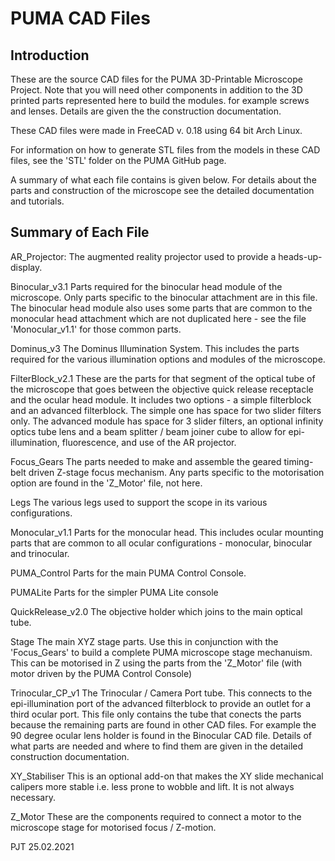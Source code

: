 PUMA CAD Files
==============

Introduction
------------
These are the source CAD files for the PUMA 3D-Printable Microscope Project. Note that you will need other components in addition to the 3D printed parts represented here to build the modules. for example screws and lenses. Details are given the the construction documentation.

These CAD files were made in FreeCAD v. 0.18 using 64 bit Arch Linux.

For information on how to generate STL files from the models in these CAD files, see the 'STL' folder on the PUMA GitHub page.

A summary of what each file contains is given below. For details about the parts and construction of the microscope see the detailed documentation and tutorials.


Summary of Each File
--------------------

AR_Projector:
 The augmented reality projector used to provide a heads-up-display.
 
Binocular_v3.1
 Parts required for the binocular head module of the microscope. Only parts specific to the binocular attachment are in this file. The binocular head module also uses some parts that are common to the monocular head attachment which are not duplicated here - see the file 'Monocular_v1.1' for those common parts.
 
Dominus_v3
 The Dominus Illumination System. This includes the parts required for the various illumination options and modules of the microscope.
 
FilterBlock_v2.1
 These are the parts for that segment of the optical tube of the microscope that goes between the objective quick release receptacle and the ocular head module. It includes two options - a simple filterblock and an advanced filterblock. The simple one has space for two slider filters only. The advanced module has space for 3 slider filters, an optional infinity optics tube lens and a beam splitter / beam joiner cube to allow for epi-illumination, fluorescence, and use of the AR projector.
 
Focus_Gears
 The parts needed to make and assemble the geared timing-belt driven Z-stage focus mechanism. Any parts specific to the motorisation option are found in the 'Z_Motor' file, not here.
 
Legs
 The various legs used to support the scope in its various configurations.
 
Monocular_v1.1
 Parts for the monocular head. This includes ocular mounting parts that are common to all ocular configurations - monocular, binocular and trinocular.
 
PUMA_Control
 Parts for the main PUMA Control Console.
 
PUMALite
 Parts for the simpler PUMA Lite console
 
QuickRelease_v2.0
 The objective holder which joins to the main optical tube.
 
Stage
 The main XYZ stage parts. Use this in conjunction with the 'Focus_Gears' to build a complete PUMA microscope stage mechanuism. This can be motorised in Z using the parts from the 'Z_Motor' file (with motor driven by the PUMA Control Console)
 
Trinocular_CP_v1
 The Trinocular / Camera Port tube. This connects to the epi-illumination port of the advanced filterblock to provide an outlet for a third ocular port. This file only contains the tube that conects the parts because the remaining parts are found in other CAD files. For example the 90 degree ocular lens holder is found in the Binocular CAD file. Details of what parts are needed and where to find them are given in the detailed construction documentation.
  
XY_Stabiliser
 This is an optional add-on that makes the XY slide mechanical calipers more stable i.e. less prone to wobble and lift. It is not always necessary.

Z_Motor
 These are the components required to connect a motor to the microscope stage for motorised focus / Z-motion.
 

PJT 25.02.2021
